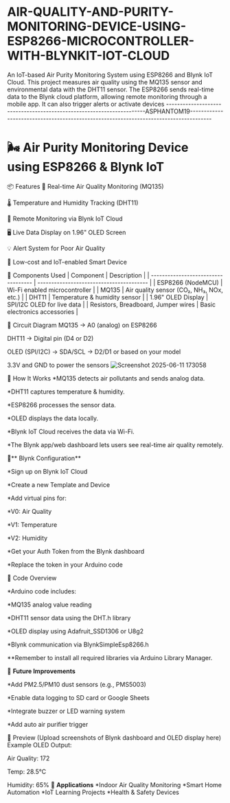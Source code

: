 # AIR-QUALITY-AND-PURITY-MONITORING-DEVICE-USING-ESP8266-MICROCONTROLLER-WITH-BLYNKIT-IOT-CLOUD
An IoT-based Air Purity Monitoring System using ESP8266 and Blynk IoT Cloud. This project measures air quality using the MQ135 sensor and environmental data with the DHT11 sensor. The ESP8266 sends real-time data to the Blynk cloud platform, allowing remote monitoring through a mobile app. It can also trigger alerts or activate devices 
----------------------------------------------------------------------ASPHANTOM19--------------------------------------------------------------------------------------
# 🌬️ Air Purity Monitoring Device using ESP8266 & Blynk IoT

📦 Features
🚦 Real-time Air Quality Monitoring (MQ135)

🌡️ Temperature and Humidity Tracking (DHT11)

📲 Remote Monitoring via Blynk IoT Cloud

🖥️ Live Data Display on 1.96" OLED Screen

💡 Alert System for Poor Air Quality

🔌 Low-cost and IoT-enabled Smart Device

🧰 Components Used
| Component                           | Description                              |
| ----------------------------------- | ---------------------------------------- |
| ESP8266 (NodeMCU)                   | Wi-Fi enabled microcontroller            |
| MQ135                               | Air quality sensor (CO₂, NH₃, NOx, etc.) |
| DHT11                               | Temperature & humidity sensor            |
| 1.96" OLED Display                  | SPI/I2C OLED for live data               |
| Resistors, Breadboard, Jumper wires | Basic electronics accessories            |


🔗 Circuit Diagram
MQ135 → A0 (analog) on ESP8266

DHT11 → Digital pin (D4 or D2)

OLED (SPI/I2C) → SDA/SCL → D2/D1 or based on your model

3.3V and GND to power the sensors
![Screenshot 2025-06-11 173058](https://github.com/user-attachments/assets/45a1d286-14d5-4c81-9adf-cee0e61873dc)


🔧 How It Works
*MQ135 detects air pollutants and sends analog data.

*DHT11 captures temperature & humidity.

*ESP8266 processes the sensor data.

*OLED displays the data locally.

*Blynk IoT Cloud receives the data via Wi-Fi.

*The Blynk app/web dashboard lets users see real-time air quality remotely.

📱** Blynk Configuration**

*Sign up on Blynk IoT Cloud

*Create a new Template and Device

*Add virtual pins for:

*V0: Air Quality

*V1: Temperature

*V2: Humidity

*Get your Auth Token from the Blynk dashboard

*Replace the token in your Arduino code

🧠 Code Overview

*Arduino code includes:

*MQ135 analog value reading

*DHT11 sensor data using the DHT.h library

*OLED display using Adafruit_SSD1306 or U8g2

*Blynk communication via BlynkSimpleEsp8266.h

**Remember to install all required libraries via Arduino Library Manager.

🚀 **Future Improvements**

*Add PM2.5/PM10 dust sensors (e.g., PMS5003)

*Enable data logging to SD card or Google Sheets

*Integrate buzzer or LED warning system

*Add auto air purifier trigger

📸 Preview
(Upload screenshots of Blynk dashboard and OLED display here)
Example OLED Output:



Air Quality: 172

Temp: 28.5°C

Humidity: 65%
🧪 **Applications**
*Indoor Air Quality Monitoring
*Smart Home Automation
*IoT Learning Projects
*Health & Safety Devices

